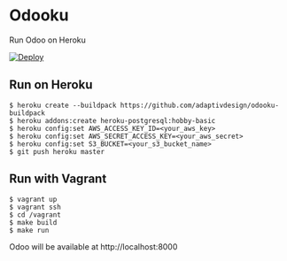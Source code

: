 # Odooku
Run Odoo on Heroku

[![Deploy](https://www.herokucdn.com/deploy/button.svg)](https://heroku.com/deploy)

## Run on Heroku

```
$ heroku create --buildpack https://github.com/adaptivdesign/odooku-buildpack
$ heroku addons:create heroku-postgresql:hobby-basic
$ heroku config:set AWS_ACCESS_KEY_ID=<your_aws_key>
$ heroku config:set AWS_SECRET_ACCESS_KEY=<your_aws_secret>
$ heroku config:set S3_BUCKET=<your_s3_bucket_name>
$ git push heroku master
```

## Run with Vagrant

```
$ vagrant up
$ vagrant ssh
$ cd /vagrant
$ make build
$ make run
```

Odoo will be available at http://localhost:8000
